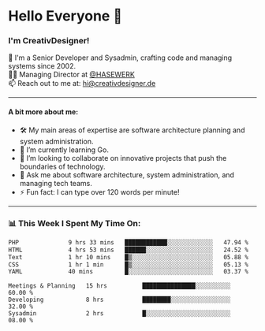 # Hello Everyone 👋

### I'm CreativDesigner!

🔭 I'm a Senior Developer and Sysadmin, crafting code and managing systems since 2002.  
👨‍💼 Managing Director at [@HASEWERK](https://github.com/HASEWERK)  
📫 Reach out to me at: [hi@creativdesigner.de](mailto:hi@creativdesigner.de)  

---

#### A bit more about me:

- 🛠 My main areas of expertise are software architecture planning and system administration.
- 🌱 I’m currently learning Go.
- 👯 I’m looking to collaborate on innovative projects that push the boundaries of technology.
- 💬 Ask me about software architecture, system administration, and managing tech teams.
- ⚡ Fun fact: I can type over 120 words per minute!  

---

### 📊 **This Week I Spent My Time On:**

<!--START_SECTION:waka-->

```txt
PHP              9 hrs 33 mins   ████████████░░░░░░░░░░░░░   47.94 %
HTML             4 hrs 53 mins   ██████░░░░░░░░░░░░░░░░░░░   24.52 %
Text             1 hr 10 mins    █▒░░░░░░░░░░░░░░░░░░░░░░░   05.88 %
CSS              1 hr 1 min      █▒░░░░░░░░░░░░░░░░░░░░░░░   05.13 %
YAML             40 mins         █░░░░░░░░░░░░░░░░░░░░░░░░   03.37 %
```

<!--END_SECTION:waka-->

```text
Meetings & Planning   15 hrs          ███████████████░░░░░░░░░░   60.00 % 
Developing            8 hrs           ████████░░░░░░░░░░░░░░░░░   32.00 % 
Sysadmin              2 hrs           █░░░░░░░░░░░░░░░░░░░░░░░░   08.00 %

